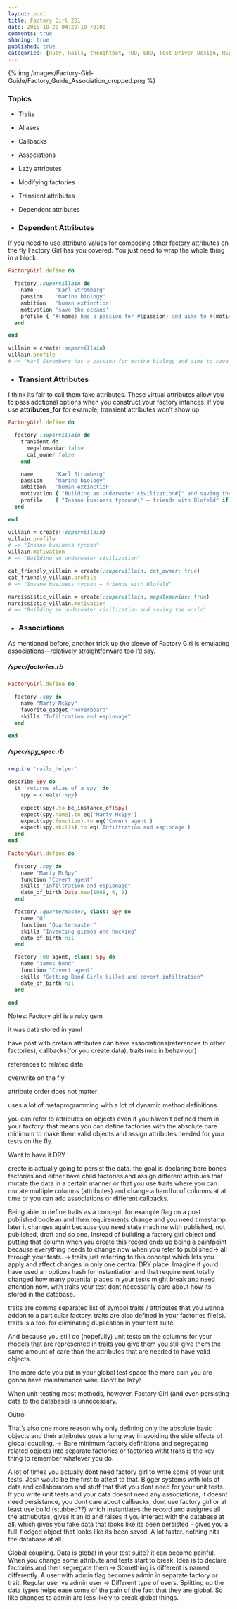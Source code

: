 ```yaml
---
layout: post
title: Factory Girl 201
date: 2015-10-20 04:29:10 +0100
comments: true
sharing: true
published: true 
categories: [Ruby, Rails, thoughtbot, TDD, BDD, Test-Driven-Design, RSpec, Factory Girl]
---
```


{% img /images/Factory-Girl-Guide/Factory_Guide_Association_cropped.png %}

### Topics

+ Traits
+ Aliases
+ Callbacks
+ Associations
+ Lazy attributes
+ Modifying factories
+ Transient attributes
+ Dependent attributes

+ ### Dependent Attributes

If you need to use attribute values for composing other factory attributes on the fly Factory Girl has you covered. You just need to wrap the whole thing in a block.

``` ruby
FactoryGirl.define do

  factory :supervillain do
    name       'Karl Stromberg'
    passion    'marine biology'
    ambition   'human extinction'
    motivation 'save the oceans'
    profile { "#{name} has a passion for #{passion} and aims to #{motivation} through #{ambition}."}
  end

end

villain = create(:supervillain)
villain.profile 
# => "Karl Stromberg has a passion for marine biology and aims to save the oceans through human extinction."
```

+ ### Transient Attributes

I think its fair to call them fake attributes. These virtual attributes allow you to pass addtional options when you construct your factory intances. If you use **attributes_for** for example, transient attributes won’t show up. 

``` ruby
FactoryGirl.define do

  factory :supervillain do
    transient do
      megalomaniac false
      cat_owner false
    end

    name       'Karl Stromberg'
    passion    'marine biology'
    ambition   'human extinction'
    motivation { "Building an underwater civilization#{" and saving the world" if megalomaniac}" }
    profile    { "Insane business tycoon#{" – friends with Blofeld" if cat_owner}" }
  end

end

villain = create(:supervillain)
villain.profile
# => "Insane business tycoon"
villain.motivation
# => "Building an underwater civilization"

cat_friendly_villain = create(:supervillain, cat_owner: true)
cat_friendly_villain.profile
# => "Insane business tycoon – friends with Blofeld"

narcissistic_villain = create(:supervillain, megalomaniac: true)
narcissistic_villain.motivation
# => "Building an underwater civilization and saving the world"


```







+ ### Associations

As mentioned before, another trick up the sleeve of Factory Girl is emulating associations—relatively straightforward too I’d say.



##### /spec/factories.rb

``` ruby
FactoryGirl.define do
  
  factory :spy do
    name "Marty McSpy"
    favorite_gadget "Hoverboard"
    skills "Infiltration and espionage"
  end

end
```
##### /spec/spy_spec.rb
``` ruby
require 'rails_helper'
 
describe Spy do
  it 'returns alias of a spy' do
    spy = create(:spy)
    
    expect(spy).to be_instance_of(Spy)
    expect(spy.name).to eq('Marty McSpy')
    expect(spy.function).to eq('Covert agent')
    expect(spy.skills).to eq('Infiltration and espionage')
  end
end

```







``` ruby
FactoryGirl.define do
  
  factory :spy do
    name "Marty McSpy"
    function "Covert agent"
    skills "Infiltration and espionage"
    date_of_birth Date.new(1968, 6, 9) 
  end

  factory :quartermaster, class: Spy do
    name "Q"
    function "Quartermaster"
    skills "Inventing gizmos and hacking"
    date_of_birth nil
  end

  factory :00 agent, class: Spy do
    name "James Bond"
    function "Covert agent"
    skills "Getting Bond Girls killed and covert infiltration"
    date_of_birth nil
  end

end
```



Notes:
Factory girl is a ruby gem

it was data stored in yaml

have post with cretain attributes
can have associations(references to other factories), callbacks(for you create data), traits(mix in behaviour)


references to related data

overwrite on the fly

attribute order does not matter

uses a lot of metaprogramming with a lot of dynamic method definitions

you can refer to attributes on objects even if you haven’t defined them in your factory. that means you can define factories with the absolute bare minimum to make them valid objects and assign attributes needed for your tests on the fly.


Want to have it DRY

create is actually going to persist the data. the goal is declaring bare bones factories and either have child factories and assign different attribues that mutate the data in a certain manner or that you use traits where you can mutate multiple columns (attributes) and change a handful of columns at at time or you can add associations or different callbacks. 

Being able to define traits as a concept. for example flag on a post. published boolean and then requirements change and you need timestamp. later it changes again because you need state machine with published, not published, draft and so one. Instead of building a factory girl object and putting that column when you create this record ends up being a painfpoint because everything needs to change now when you refer to published-> all through your tests. -> traits just referring to this concept which lets you apply and affect changes in only one central DRY place. Imagine if you’d have used an options hash for instantiation and that requirement totally changed how many potential places in your tests might break and need attention now. with traits your test dont necessarily care about how its stored in the database. 

traits are comma separated list of symbol traits / attributes that you wanna addon to a particular factory. traits are also defined in your factories file(s). traits is a tool for eliminating duplication in your test suite. 

And because you still do (hopefully) unit tests on the columns  for your models that are represented in traits you give them you still give them the same amount of care than the attributes that are needed to have valid objects. 


The more date you put in your global test space the more pain you are gonna have maintainance wise. Don’t be lazy!

When unit-testing most methods, however, Factory Girl (and even persisting data to the database) is unnecessary.

Outro

That’s also one more reason why only defining only the absolute basic objects and their attributes goes a long way in avoiding the side effects of global coupling. -> Bare minimum factory definitions and segregating related objects into separate factories or factories witht traits is the key thing to remember whatever you do. 


A lot of times you actually dont need factory girl to write some of your unit tests. Josh would be the first to attest to that. Bigger systems with lots of data and collaborators and stuff that that you dont need for your unit tests. If you write unit tests and your data doesnt need any associations, it doesnt need persistance, you dont care about callbacks, dont use factory girl or at least use build (stubbed??) which instantiates the record and assignes all the attriubutes, gives it an id and raises if you interact with the database at all.  which gives you fake data that looks like its been persisted - gives you a full-fledged object that looks like its been saved. A lot faster. nothing hits the database at all. 

Global coupling. Data is global in your test suite? it can become painful. When you change some attribute and tests start to break. Idea is to declare factories and then segregate them -> Something is different is named differently. A user with admin flag becomes admin in separate factory or trait. Regular user vs admin user -> Different type of users. Splitting up the data types helps ease some of the pain of the fact that they are global. So like changes to admin are less likely to break global things. 

